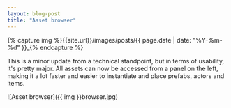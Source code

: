 ```yaml
---
layout: blog-post
title: "Asset browser"
---
```

{% capture img %}{{site.url}}/images/posts/{{ page.date | date: "%Y-%m-%d" }}_{% endcapture %}

This is a minor update from a technical standpoint, but in terms of usability, it's pretty major. All assets can now be accessed from a panel on the left, making it a lot faster and easier to instantiate and place prefabs, actors and items.

![Asset browser]({{ img }}browser.jpg)
